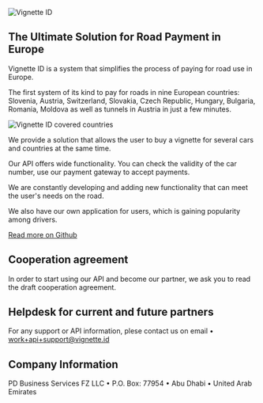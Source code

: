 ![Vignette ID](https://vignette.id/img/email-logo.png "Vignette ID")

## The Ultimate Solution for Road Payment in Europe

Vignette ID is a system that simplifies the process of paying for road use in Europe.

The first system of its kind to pay for roads in nine European countries: Slovenia, Austria, Switzerland, Slovakia, 
Czech Republic, Hungary, Bulgaria, Romania, Moldova as well as tunnels in Austria in just a few minutes.

![Vignette ID covered countries](https://vignette.id/img/mapx4.png "Vignette ID covered countries")

We provide a solution that allows the user to buy a vignette for several cars and countries at the same time.

Our API offers wide functionality. You can check the validity of the car number, use our payment gateway to accept payments.

We are constantly developing and adding new functionality that can meet the user's needs on the road.

We also have our own application for users, which is gaining popularity among drivers.

[Read more on Github](https://github.com/eu-vignette/.github)


## Cooperation agreement

In order to start using our API and become our partner, we ask you to read the draft cooperation agreement.

## Helpdesk for current and future partners

For any support or API information, plese contact us on email • work+api+support@vignette.id

## Company Information

PD Business Services FZ LLC • 
P.O. Box: 77954 • 
Abu Dhabi • 
United Arab Emirates

<!-- 
You can write full markdown in these documents. Syntax highlighting and full
Github Flavored markdown are supported. To learn more about customizing the
documentation of this developer portal
[see the documentation](https://zuplo.com/docs/developer-portal/adding-pages).

```ts
const response = await fetch("https://echo.zuplo.io", {
  headers: {
    "content-type": "application/json",
  },
});

const data = await response.json();
console.log(data);
```

## Labore et Dolore

Lorem ipsum dolor sit amet, consectetur adipiscing elit, sed do eiusmod tempor
incididunt ut labore et dolore magna aliqua. Ut enim ad minim veniam, quis
nostrud exercitation ullamco laboris nisi ut aliquip ex ea commodo consequat.
Duis aute irure dolor in reprehenderit in voluptate velit esse cillum dolore eu
fugiat nulla pariatur. Excepteur sint occaecat cupidatat non proident, sunt in
culpa qui officia deserunt mollit anim id est laborum.

| Item            | Description                                  | Quanity |
| --------------- | -------------------------------------------- | ------- |
| ullamco laboris | reprehenderit in voluptate velit esse cillum | 21      |
| Excepteur sint  | tempor incididunt ut labore                  | 1       |
| anim id est     | irure dolor in reprehenderit in voluptate    | 82      |
| non proiden     | cupidatat non proident, sunt in              | 53      |

## Aliquip pariatur

Excepteur sint occaecat cupidatat non proident, sunt in culpa qui officia
deserunt mollit anim id est laborum.

- **Item 1** - ullamco laboris nisi ut aliquip ex ea commodo
- **Item 2** - ullamco laboris nisi ut aliquip ex ea commodo
- **Item 3** - ullamco laboris nisi ut aliquip ex ea commodo
- **Item 4** - ullamco laboris nisi ut aliquip ex ea commodo -->
